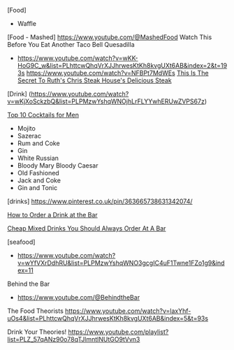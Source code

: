 [Food]
- Waffle




[Food - Mashed]
https://www.youtube.com/@MashedFood
Watch This Before You Eat Another Taco Bell Quesadilla
- https://www.youtube.com/watch?v=wKK-HoG9C_w&list=PLhttcwQhqVrXJJhrwesKtKh8kvgUXt6AB&index=2&t=193s
https://www.youtube.com/watch?v=NFBPt7MdWEs
[This Is The Secret To Ruth's Chris Steak House's Delicious Steak](https://www.youtube.com/watch?v=DDZ_jxWVo2w)

[Drink]
(https://www.youtube.com/watch?v=wKjXoSckzbQ&list=PLPMzwYshqWNOjhLrFLYYwhERUwZVPS67z)

[Top 10 Cocktails for Men](https://www.youtube.com/watch?v=B6EA9pPRrv4&t=142s)
- Mojito
- Sazerac
- Rum and Coke
- Gin
- White Russian
- Bloody Mary Bloody Caesar
- Old Fashioned
- Jack and Coke
- Gin and Tonic

[drinks]
https://www.pinterest.co.uk/pin/363665738631342074/

[How to Order a Drink at the Bar](https://www.youtube.com/watch?v=1GMw1AA_7YQ)


[Cheap Mixed Drinks You Should Always Order At A Bar](https://www.youtube.com/watch?v=3NJp_0ITLwM)


[seafood]
- https://www.youtube.com/watch?v=wYfVXrDdhRU&list=PLPMzwYshqWNO3gcgIC4uF1Twne1FZo1g9&index=11





Behind the Bar
- https://www.youtube.com/@BehindtheBar 

The Food Theorists
https://www.youtube.com/watch?v=laxYhf-uOs4&list=PLhttcwQhqVrXJJhrwesKtKh8kvgUXt6AB&index=5&t=93s

Drink Your Theories!
https://www.youtube.com/playlist?list=PLZ_57qANz90o78qTJlmntlNUtGO9tVvn3